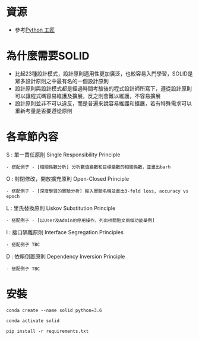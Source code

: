 # 資源

* 參考[Python 工匠](https://github.com/piglei/one-python-craftsman)

# 為什麼需要SOLID

* 比起23種設計模式，設計原則適用性更加廣泛，也較容易入門學習，SOLID是眾多設計原則之中最有名的一個設計原則
* 設計原則與設計模式都是經過時間考驗後的程式設計師所寫下，遵從設計原則可以讓程式碼容易維護及擴展，反之則會難以維護，不容易擴展
* 設計原則並非不可以違反，而是普遍來說容易維護和擴展，若有特殊需求可以重新考量是否要遵從原則

# 各章節內容

S : 單一責任原則 Single Responsibility Principle

    - 搭配例子 - [相關係數分析] 分析數值變數和目標變數的相關係數，並畫出barh

O : 封閉修改，開放擴充原則 Open-Closed Principle

    - 搭配例子 - [深度學習的實驗分析] 輸入實驗名稱並畫出3-fold loss, accuracy vs epoch

L : 里氏替換原則 Liskov Substitution Principle

    - 搭配例子 - [以User及Admin的停用操作，列出相關貼文兩個功能舉例] 

I : 接口隔離原則 Interface Segregation Principles

    - 搭配例子 TBC

 

D : 依賴倒置原則 Dependency Inversion Principle

    - 搭配例子 TBC

# 安裝

 `conda create --name solid python=3.6`

 `conda activate solid`

 `pip install -r requirements.txt`
